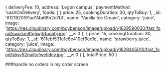 {
deliveryFee: 10,
address: 'Legon campus',
paymentMethod: 'cashOnDelivery',
foods: [ {
price: 25,
cookingDuration: 30,
qtyToBuy: 1,
_id: '6121920f91ad1f4a68b2d7b1',
name: 'Vanilla Ice Cream',
category: 'juice',
image: 'https://res.cloudinary.com/boybenson/image/upload/v1629590030/fast_food/swulsm8fq5wjtrtuobhj.jpg',
__v: 0
}, {
price: 15,
cookingDuration: 30,
qtyToBuy: 1,
_id: '611ebf531e1c8e410cf6ec1c',
name: 'strawberry juice',
category: 'juice',
image: 'https://res.cloudinary.com/boybenson/image/upload/v1629405010/fast_food/sbsy52quiitcfwetldcy.jpg',
__v: 0
}
],
totalPrice: 50
}

###handle no orders in my order screen
